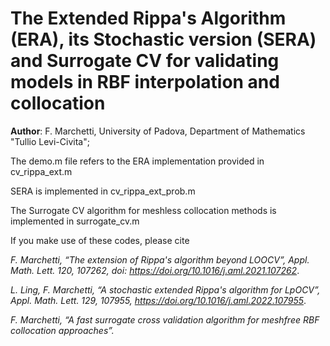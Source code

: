 # The Extended Rippa's Algorithm (ERA), its Stochastic version (SERA) and Surrogate CV for validating models in RBF interpolation and collocation

**Author**: F. Marchetti, University of Padova, Department of Mathematics "Tullio Levi-Civita";

The demo.m file refers to the ERA implementation provided in cv_rippa_ext.m

SERA is implemented in cv_rippa_ext_prob.m

The Surrogate CV algorithm for meshless collocation methods is implemented in surrogate_cv.m

If you make use of these codes, please cite 

*F. Marchetti, “The extension of Rippa's algorithm beyond LOOCV”, Appl. Math. Lett. 120, 107262, doi: https://doi.org/10.1016/j.aml.2021.107262*.

*L. Ling, F. Marchetti, “A stochastic extended Rippa's algorithm for LpOCV”, Appl. Math. Lett. 129, 107955, https://doi.org/10.1016/j.aml.2022.107955*.

*F. Marchetti, “A fast surrogate cross validation algorithm for meshfree RBF collocation approaches”.*

